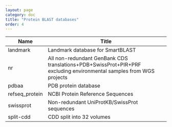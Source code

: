 ```yaml
---
layout: page
category: doc
title: "Protein BLAST databases"
order: 4
---
```


|Name    |Title                |
|--------|---------------------|
|landmark                      |Landmark database for SmartBLAST                                                               |
|nr                            |All non-redundant GenBank CDS translations+PDB+SwissProt+PIR+PRF excluding environmental samples from WGS projects|
|pdbaa                         |PDB protein database                                                                           |
|refseq_protein                |NCBI Protein Reference Sequences                                                               |
|swissprot                     |Non-redundant UniProtKB/SwissProt sequences                                                    |
|split-cdd                     |CDD split into 32 volumes                                                                      |
